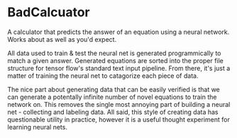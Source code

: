 # BadCalcuator
A calculator that predicts the answer of an equation using a neural network. Works about as well as you'd expect.

All data used to train & test the neural net is generated programmically to match a given answer. Generated equations are sorted into the proper file structure for tensor flow's standard text input pipeline. From there, it's just a matter of training the neural net to catagorize each piece of data. 

The nice part about generating data that can be easily verified is that we can generate a potentally infinite number of novel equations to train the network on. This removes the single most annoying part of building a neural net - collecting and labeling data. All said, this style of creating data has questionable utility in practice, however it is a useful thought experiment for learning neural nets.
